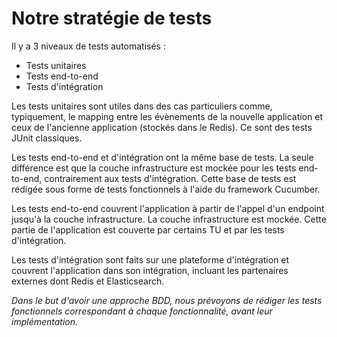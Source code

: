 # Notre stratégie de tests

Il y a 3 niveaux de tests automatisés :
* Tests unitaires
* Tests end-to-end
* Tests d'intégration

Les tests unitaires sont utiles dans des cas particuliers comme, typiquement, le mapping entre les évènements de la nouvelle application et ceux de l'ancienne application (stockés dans le Redis). Ce sont des tests JUnit classiques.

Les tests end-to-end et d'intégration ont la même base de tests. La seule différence est que la couche infrastructure est mockée pour les tests end-to-end, contrairement aux tests d'intégration. Cette base de tests est rédigée sous forme de tests fonctionnels à l'aide du framework Cucumber.

Les tests end-to-end couvrent l'application à partir de l'appel d'un endpoint jusqu'à la couche infrastructure. La couche infrastructure est mockée. Cette partie de l'application est couverte par certains TU et par les tests d'intégration.

Les tests d'intégration sont faits sur une plateforme d'intégration et couvrent l'application dans son intégration, incluant les partenaires externes dont Redis et Elasticsearch.

*Dans le but d'avoir une approche BDD, nous prévoyons de rédiger les tests fonctionnels correspondant à chaque fonctionnalité, avant leur implémentation.*